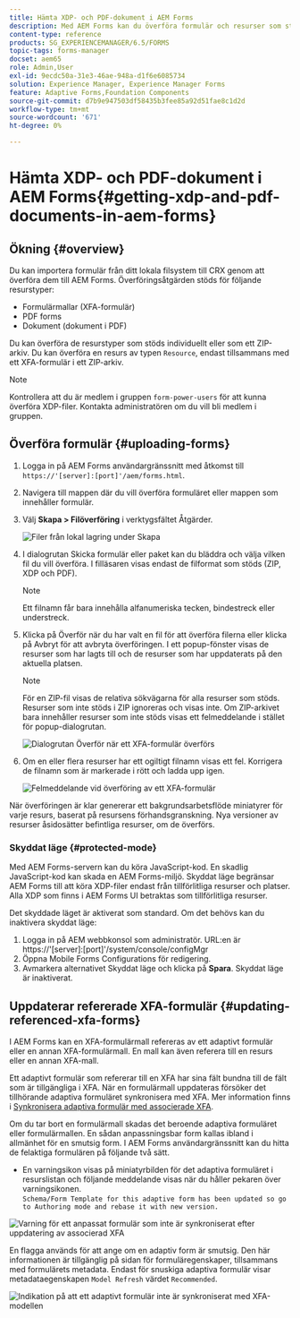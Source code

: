 ```yaml
---
title: Hämta XDP- och PDF-dokument i AEM Forms
description: Med AEM Forms kan du överföra formulär och resurser som stöds och använda dem med adaptiva formulär. Du kan också ladda upp formulär och relaterade resurser i grupp som en ZIP-adress.
content-type: reference
products: SG_EXPERIENCEMANAGER/6.5/FORMS
topic-tags: forms-manager
docset: aem65
role: Admin,User
exl-id: 9ecdc50a-31e3-46ae-948a-d1f6e6085734
solution: Experience Manager, Experience Manager Forms
feature: Adaptive Forms,Foundation Components
source-git-commit: d7b9e947503df58435b3fee85a92d51fae8c1d2d
workflow-type: tm+mt
source-wordcount: '671'
ht-degree: 0%

---
```


# Hämta XDP- och PDF-dokument i AEM Forms{#getting-xdp-and-pdf-documents-in-aem-forms}

## Ökning {#overview}

Du kan importera formulär från ditt lokala filsystem till CRX genom att överföra dem till AEM Forms. Överföringsåtgärden stöds för följande resurstyper:

* Formulärmallar (XFA-formulär)
* PDF forms
* Dokument (dokument i PDF)

Du kan överföra de resurstyper som stöds individuellt eller som ett ZIP-arkiv. Du kan överföra en resurs av typen `Resource`, endast tillsammans med ett XFA-formulär i ett ZIP-arkiv.

>[!NOTE]
>
>Kontrollera att du är medlem i gruppen `form-power-users` för att kunna överföra XDP-filer. Kontakta administratören om du vill bli medlem i gruppen.

## Överföra formulär {#uploading-forms}

1. Logga in på AEM Forms användargränssnitt med åtkomst till `https://'[server]:[port]'/aem/forms.html`.
1. Navigera till mappen där du vill överföra formuläret eller mappen som innehåller formulär.
1. Välj **Skapa > Filöverföring** i verktygsfältet Åtgärder.

   ![Filer från lokal lagring under Skapa](assets/step.png)

1. I dialogrutan Skicka formulär eller paket kan du bläddra och välja vilken fil du vill överföra. I filläsaren visas endast de filformat som stöds (ZIP, XDP och PDF).

   >[!NOTE]
   >
   >Ett filnamn får bara innehålla alfanumeriska tecken, bindestreck eller understreck.

1. Klicka på Överför när du har valt en fil för att överföra filerna eller klicka på Avbryt för att avbryta överföringen. I ett popup-fönster visas de resurser som har lagts till och de resurser som har uppdaterats på den aktuella platsen.

   >[!NOTE]
   >
   >För en ZIP-fil visas de relativa sökvägarna för alla resurser som stöds. Resurser som inte stöds i ZIP ignoreras och visas inte. Om ZIP-arkivet bara innehåller resurser som inte stöds visas ett felmeddelande i stället för popup-dialogrutan.

   ![Dialogrutan Överför när ett XFA-formulär överförs](assets/upload-scr.png)

1. Om en eller flera resurser har ett ogiltigt filnamn visas ett fel. Korrigera de filnamn som är markerade i rött och ladda upp igen.

   ![Felmeddelande vid överföring av ett XFA-formulär](assets/upload-scr-err.png)

När överföringen är klar genererar ett bakgrundsarbetsflöde miniatyrer för varje resurs, baserat på resursens förhandsgranskning. Nya versioner av resurser åsidosätter befintliga resurser, om de överförs.

### Skyddat läge {#protected-mode}

Med AEM Forms-servern kan du köra JavaScript-kod. En skadlig JavaScript-kod kan skada en AEM Forms-miljö. Skyddat läge begränsar AEM Forms till att köra XDP-filer endast från tillförlitliga resurser och platser. Alla XDP som finns i AEM Forms UI betraktas som tillförlitliga resurser.

Det skyddade läget är aktiverat som standard. Om det behövs kan du inaktivera skyddat läge:

1. Logga in på AEM webbkonsol som administratör. URL:en är https://&#39;[server]:[port]&#39;/system/console/configMgr
1. Öppna Mobile Forms Configurations för redigering.
1. Avmarkera alternativet Skyddat läge och klicka på **Spara**. Skyddat läge är inaktiverat.

## Uppdaterar refererade XFA-formulär {#updating-referenced-xfa-forms}

I AEM Forms kan en XFA-formulärmall refereras av ett adaptivt formulär eller en annan XFA-formulärmall. En mall kan även referera till en resurs eller en annan XFA-mall.

Ett adaptivt formulär som refererar till en XFA har sina fält bundna till de fält som är tillgängliga i XFA. När en formulärmall uppdateras försöker det tillhörande adaptiva formuläret synkronisera med XFA. Mer information finns i [Synkronisera adaptiva formulär med associerade XFA](../../forms/using/synchronizing-adaptive-forms-xfa.md).

Om du tar bort en formulärmall skadas det beroende adaptiva formuläret eller formulärmallen. En sådan anpassningsbar form kallas ibland i allmänhet för en smutsig form. I AEM Forms användargränssnitt kan du hitta de felaktiga formulären på följande två sätt.

* En varningsikon visas på miniatyrbilden för det adaptiva formuläret i resurslistan och följande meddelande visas när du håller pekaren över varningsikonen.\
  `Schema/Form Template for this adaptive form has been updated so go to Authoring mode and rebase it with new version.`

![Varning för ett anpassat formulär som inte är synkroniserat efter uppdatering av associerad XFA](assets/dirtyaf.png)

En flagga används för att ange om en adaptiv form är smutsig. Den här informationen är tillgänglig på sidan för formuläregenskaper, tillsammans med formulärets metadata. Endast för snuskiga adaptiva formulär visar metadataegenskapen `Model Refresh` värdet `Recommended`.

![Indikation på att ett adaptivt formulär inte är synkroniserat med XFA-modellen](assets/model-refresh.png)
